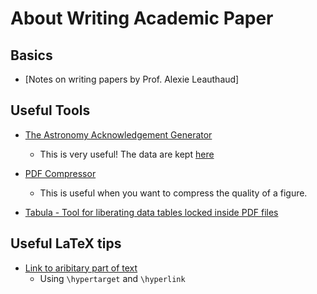 # About Writing Academic Paper

## Basics

* [Notes on writing papers by Prof. Alexie Leauthaud]

## Useful Tools

* [The Astronomy Acknowledgement Generator](http://astrofrog.github.io/acknowledgment-generator/)
  - This is very useful! The data are kept [here](https://github.com/astrofrog/acknowledgment-generator)

* [PDF Compressor](https://pdfcompressor.com)
  - This is useful when you want to compress the quality of a figure.
  
 * [Tabula - Tool for liberating data tables locked inside PDF files](https://tabula.technology)
 
## Useful LaTeX tips

* [Link to aribitary part of text](https://tex.stackexchange.com/questions/280462/link-to-arbitrary-part-of-text)
  - Using `\hypertarget` and `\hyperlink`
